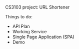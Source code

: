 CS3103 project: URL Shortener

Things to do: 
+ API Plan
+ Working Service
+ Single Page Application (SPA)
+ Demo
